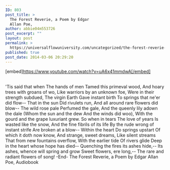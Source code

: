 ```yaml
---
ID: 803
post_title: >
  The Forest Reverie, a Poem by Edgar
  Allan Poe,
author: abbie04m553726
post_excerpt: ""
layout: post
permalink: >
  https://universalflowuniversity.com/uncategorized/the-forest-reverie-a-poem-by-edgar-allan-poe/
published: true
post_date: 2014-03-06 20:29:20
---
```

[embed]https://www.youtube.com/watch?v=uA6x41mmdwA[/embed]</br></br>
<p>'Tis said that when
      The hands of men
    Tamed this primeval wood,
  And hoary trees with groans of wo,
  Like warriors by an unknown foe,
    Were in their strength subdued,
      The virgin Earth
      Gave instant birth
    To springs that ne'er did flow--
      That in the sun
      Did rivulets run,
  And all around rare flowers did blow--
      The wild rose pale
      Perfumed the gale,
  And the queenly lily adown the dale
      (Whom the sun and the dew
      And the winds did woo),
  With the gourd and the grape luxuriant grew.
      So when in tears
      The love of years
    Is wasted like the snow,
  And the fine fibrils of its life
  By the rude wrong of instant strife
    Are broken at a blow--
      Within the heart
      Do springs upstart
    Of which it doth now know,
      And strange, sweet dreams,
      Like silent streams
  That from new fountains overflow,
      With the earlier tide
      Of rivers glide
  Deep in the heart whose hope has died--
  Quenching the fires its ashes hide,--
    Its ashes, whence will spring and grow
      Sweet flowers, ere long,--
    The rare and radiant flowers of song!
-End-
The Forest Reverie, a Poem by Edgar Allan Poe, Audiobook</p>